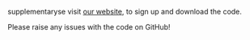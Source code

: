 supplementaryse visit [our website](http://www.cs.toronto.edu/curvegcn/code_signup/), to sign up and download the code.

Please raise any issues with the code on GitHub!
